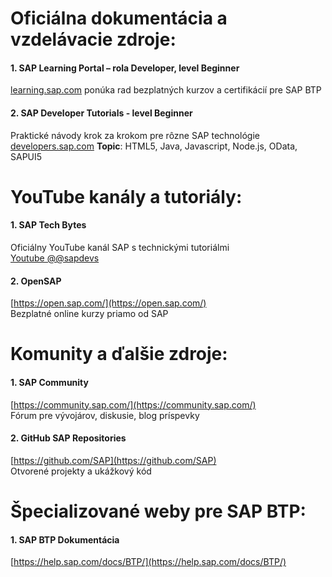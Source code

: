 # Oficiálna dokumentácia a vzdelávacie zdroje:
#### 1.	SAP Learning Portal – rola Developer, level Beginner <br>
[learning.sap.com](https://learning.sap.com/browse/roles/developer?page=1&access=free&get-started=true&experienceLevel=BEGINNER) ponúka rad bezplatných kurzov a certifikácií pre SAP BTP <br>

#### 2.	SAP Developer Tutorials -  level Beginner
Praktické návody krok za krokom pre rôzne SAP technológie [developers.sap.com](https://developers.sap.com/tutorial-navigator.html?tag=tutorial%3Aexperience%2Fbeginner)
**Topic**: HTML5, Java, Javascript, Node.js, OData, SAPUI5 <br>

# YouTube kanály a tutoriály: 
#### 1.	SAP Tech Bytes <br>
Oficiálny YouTube kanál SAP s technickými tutoriálmi <br>
[Youtube @@sapdevs](https://www.youtube.com/@sapdevs/courses) <br>

#### 2.	OpenSAP
[https://open.sap.com/](https://open.sap.com/) <br>
Bezplatné online kurzy priamo od SAP <br>

# Komunity a ďalšie zdroje:
#### 1.	SAP Community <br>
[https://community.sap.com/](https://community.sap.com/) <br>
Fórum pre vývojárov, diskusie, blog príspevky <br>

#### 2.	GitHub SAP Repositories
[https://github.com/SAP](https://github.com/SAP) <br>
Otvorené projekty a ukážkový kód <br>

# Špecializované weby pre SAP BTP:
#### 1.	SAP BTP Dokumentácia <br>
[https://help.sap.com/docs/BTP/](https://help.sap.com/docs/BTP/) <br>
